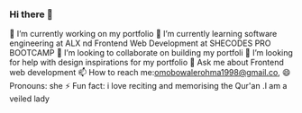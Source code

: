 ### Hi there 👋




 🔭 I’m currently working on my portfolio
 🌱 I’m currently learning software engineering at ALX nd Frontend Web Development at SHECODES PRO BOOTCAMP
 👯 I’m looking to collaborate on building my portfoli
 🤔 I’m looking for help with design inspirations for my portfolio
 💬 Ask me about Frontend web development
 📫 How to reach me:omobowalerohma1998@gmail.co,
 😄 Pronouns: she
 ⚡ Fun fact: i love reciting and memorising the Qur'an .I am a veiled lady

